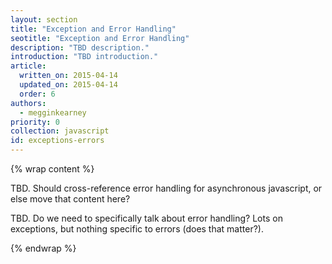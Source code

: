 ```yaml
---
layout: section
title: "Exception and Error Handling"
seotitle: "Exception and Error Handling"
description: "TBD description."
introduction: "TBD introduction."
article:
  written_on: 2015-04-14
  updated_on: 2015-04-14
  order: 6
authors:
  - megginkearney
priority: 0
collection: javascript
id: exceptions-errors
---
```


{% wrap content %}

TBD. Should cross-reference error handling for asynchronous javascript, or else move that content here?

TBD. Do we need to specifically talk about error handling? Lots on exceptions, but nothing specific to errors (does that matter?).

{% endwrap %}
